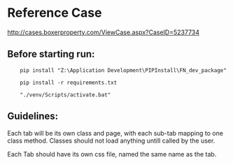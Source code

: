 # Reference Case
http://cases.boxerproperty.com/ViewCase.aspx?CaseID=5237734


## Before starting run:
```
    pip install "Z:\Application Development\PIPInstall\FN_dev_package"

    pip install -r requirements.txt

    "./venv/Scripts/activate.bat"
```

## Guidelines:
Each tab will be its own class and page, with each sub-tab mapping to one class method. Classes should not load anything untill called by the user.

Each Tab should have its own css file, named the same name as the tab.
